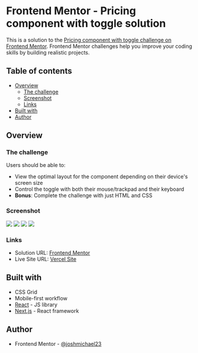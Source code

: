 # Frontend Mentor - Pricing component with toggle solution

This is a solution to the [Pricing component with toggle challenge on Frontend Mentor](https://www.frontendmentor.io/challenges/pricing-component-with-toggle-8vPwRMIC). Frontend Mentor challenges help you improve your coding skills by building realistic projects. 

## Table of contents

- [Overview](#overview)
  - [The challenge](#the-challenge)
  - [Screenshot](#screenshot)
  - [Links](#links)
- [Built with](#built-with)
- [Author](#author)

## Overview

### The challenge

Users should be able to:

- View the optimal layout for the component depending on their device's screen size
- Control the toggle with both their mouse/trackpad and their keyboard
- **Bonus**: Complete the challenge with just HTML and CSS

### Screenshot

![](./mobile.png)
![](./mobile-active.png)
![](./desktop.png)
![](./desktop-active.png)


### Links

- Solution URL: [Frontend Mentor](https://www.frontendmentor.io/solutions/responsive-pricing-component-using-nextjs-f6soQbglHv)
- Live Site URL: [Vercel Site](https://pricing-component-real.vercel.app)

## Built with
- CSS Grid
- Mobile-first workflow
- [React](https://reactjs.org/) - JS library
- [Next.js](https://nextjs.org/) - React framework

## Author

- Frontend Mentor - [@joshmichael23](https://www.frontendmentor.io/profile/joshmichael23)

